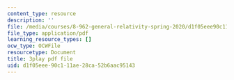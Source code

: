 ```yaml
---
content_type: resource
description: ''
file: /media/courses/8-962-general-relativity-spring-2020/d1f05eee90c111ae28ca52b6aac95143_4QPKWFme0k4.pdf
file_type: application/pdf
learning_resource_types: []
ocw_type: OCWFile
resourcetype: Document
title: 3play pdf file
uid: d1f05eee-90c1-11ae-28ca-52b6aac95143
---
```

